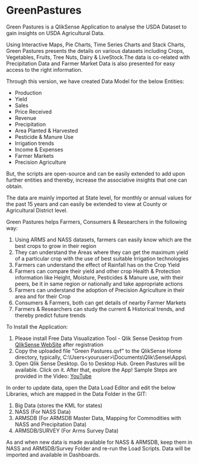 # GreenPastures

Green Pastures is a QlikSense Application to analyse the USDA Dataset to gain insights on USDA Agricultural Data.

Using Interactive Maps, Pie Charts, Time Series Charts and Stack Charts, Green Pastures presents the details on various datasets including Crops, Vegetables, Fruits, Tree Nuts, Dairy & LiveStock.The data is co-related with Precipitation Data and Farmer Market Data is also presented for easy access to the right information.

Through this version, we have created Data Model for the below Entities:

* Production
* Yield
* Sales
* Price Received
* Revenue
* Precipitation
* Area Planted & Harvested
* Pesticide & Manure Use
* Irrigation trends
* Income & Expenses
* Farmer Markets
* Precision Agriculture

But, the scripts are open-source and can be easily extended to add upon further entities and thereby, increase the associative insights that one can obtain.

The data are mainly imported at State level, for monthly or annual values for the past 15 years and can easily be extended to view at County or Agricultural District level.


Green Pastures helps Farmers, Consumers & Researchers in the following way:

1. Using ARMS and NASS datasets, farmers can easily know which are the best crops to grow in their region
2. They can understand the Areas where they can get the maximum yield of a particular crop with the use of best suitable Irrigation technologies
3. Farmers can understand the effect of Rainfall has on the Crop Yield
4. Farmers can compare their yield and other crop Health & Protection information like Height, Moisture, Pesticides & Manure use, with their peers, be it in same region or nationally and take appropriate actions
5. Farmers can understand the adoption of Precision Agriculture in their area and for their Crop
6. Consumers & Farmers, both can get details of nearby Farmer Markets
7. Farmers & Researchers can study the current & Historical trends, and thereby predict future trends

To Install the Application:

1. Please install Free Data Visualization Tool - Qlik Sense Desktop from [QlikSense WebSite](http://www.qlik.com/try-or-buy/download-qlik-sense) after registration 
2. Copy the uploaded file "Green Pastures.qvf" to the QlikSense Home directory, typically, C:\Users\<youruser>\Documents\Qlik\Sense\Apps\
3. Open Qlik Sense Desktop. Go to Desktop Hub. Green Pastures will be available. Click on it. After that, explore the App! Sample Steps are provided in the Video: [YouTube](https://www.youtube.com/watch?v=A6lGDl3NjAU)

In order to update data, open the Data Load Editor and edit the below Libraries, which are mapped in the Data Folder in the GIT:
1. Big Data (stores the KML for states)
2. NASS (For NASS Data)
3. ARMSDB (For ARMSDB Master Data, Mapping for Commodities with NASS and Precipitation Data)
4. ARMSDB/SURVEY (For Arms Survey Data)

As and when new data is made available for NASS & ARMSDB, keep them in NASS and ARMSDB/Survey Folder and re-run the Load Scripts. Data will be imported and available in Dashboards.
